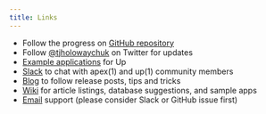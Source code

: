 ```yaml
---
title: Links
---
```


- Follow the progress on [GitHub repository](https://github.com/apex/up)
- Follow [@tjholowaychuk](https://twitter.com/tjholowaychuk) on Twitter for updates
- [Example applications](https://github.com/apex/up-examples) for Up
- [Slack](https://chat.apex.sh/) to chat with apex(1) and up(1) community members
- [Blog](https://blog.apex.sh/) to follow release posts, tips and tricks
- [Wiki](https://github.com/apex/up/wiki) for article listings, database suggestions, and sample apps
- [Email](support@apex.sh) support (please consider Slack or GitHub issue first)
